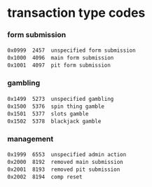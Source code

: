 # transaction type codes
### form submission
`0x0999`&emsp;`2457`&emsp;`unspecified form submission`<br>
`0x1000`&emsp;`4096`&emsp;`main form submission`<br>
`0x1001`&emsp;`4097`&emsp;`pit form submission`<br>
### gambling
`0x1499`&emsp;`5273`&emsp;`unspecified gambling`<br>
`0x1500`&emsp;`5376`&emsp;`spin thing gamble`<br>
`0x1501`&emsp;`5377`&emsp;`slots gamble`<br>
`0x1502`&emsp;`5378`&emsp;`blackjack gamble`<br>
### management
`0x1999`&emsp;`6553`&emsp;`unspecified admin action`<br>
`0x2000`&emsp;`8192`&emsp;`removed main submission`<br>
`0x2001`&emsp;`8193`&emsp;`removed pit submission`<br>
`0x2002`&emsp;`8194`&emsp;`comp reset`<br>
<!--yes the hex codes are written as if they were decimal-->